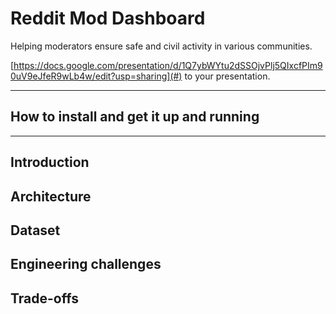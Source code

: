 # Reddit Mod Dashboard

Helping moderators ensure safe and civil activity in various communities.

[https://docs.google.com/presentation/d/1Q7ybWYtu2dSSOjvPlj5QIxcfPIm90uV9eJfeR9wLb4w/edit?usp=sharing](#) to your presentation.

<hr/>

## How to install and get it up and running


<hr/>

## Introduction

## Architecture

## Dataset

## Engineering challenges

## Trade-offs
